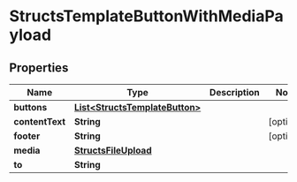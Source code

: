 

# StructsTemplateButtonWithMediaPayload


## Properties

| Name | Type | Description | Notes |
|------------ | ------------- | ------------- | -------------|
|**buttons** | [**List&lt;StructsTemplateButton&gt;**](StructsTemplateButton.md) |  |  |
|**contentText** | **String** |  |  [optional] |
|**footer** | **String** |  |  [optional] |
|**media** | [**StructsFileUpload**](StructsFileUpload.md) |  |  |
|**to** | **String** |  |  |



